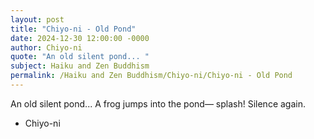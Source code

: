 ```yaml
---
layout: post
title: "Chiyo-ni - Old Pond"
date: 2024-12-30 12:00:00 -0000
author: Chiyo-ni
quote: "An old silent pond... "
subject: Haiku and Zen Buddhism
permalink: /Haiku and Zen Buddhism/Chiyo-ni/Chiyo-ni - Old Pond
---
```


An old silent pond... 
A frog jumps into the pond—
splash! Silence again.

- Chiyo-ni
